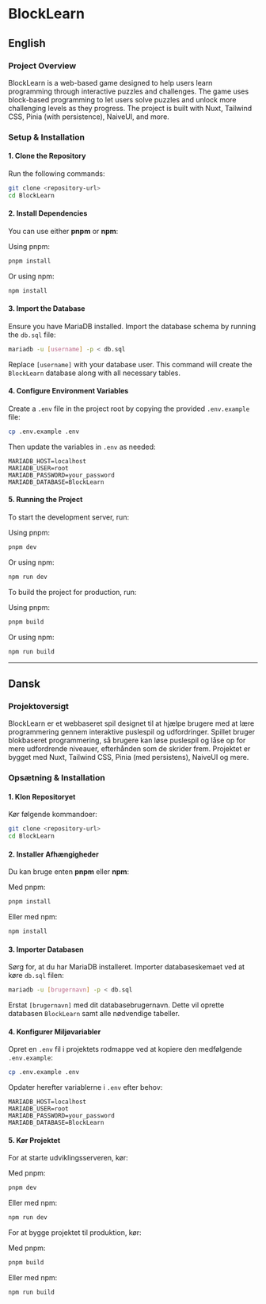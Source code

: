 # BlockLearn

## English

### Project Overview
BlockLearn is a web-based game designed to help users learn programming through interactive puzzles and challenges. The game uses block-based programming to let users solve puzzles and unlock more challenging levels as they progress. The project is built with Nuxt, Tailwind CSS, Pinia (with persistence), NaiveUI, and more.

### Setup & Installation

#### 1. Clone the Repository
Run the following commands:
```bash
git clone <repository-url>
cd BlockLearn
```

#### 2. Install Dependencies
You can use either **pnpm** or **npm**:

Using pnpm:
```bash
pnpm install
```

Or using npm:
```bash
npm install
```

#### 3. Import the Database
Ensure you have MariaDB installed. Import the database schema by running the `db.sql` file:
```bash
mariadb -u [username] -p < db.sql
```
Replace `[username]` with your database user. This command will create the `BlockLearn` database along with all necessary tables.

#### 4. Configure Environment Variables
Create a `.env` file in the project root by copying the provided `.env.example` file:
```bash
cp .env.example .env
```
Then update the variables in `.env` as needed:
```
MARIADB_HOST=localhost
MARIADB_USER=root
MARIADB_PASSWORD=your_password
MARIADB_DATABASE=BlockLearn
```

#### 5. Running the Project
To start the development server, run:

Using pnpm:
```bash
pnpm dev
```

Or using npm:
```bash
npm run dev
```

To build the project for production, run:

Using pnpm:
```bash
pnpm build
```

Or using npm:
```bash
npm run build
```

---

## Dansk

### Projektoversigt
BlockLearn er et webbaseret spil designet til at hjælpe brugere med at lære programmering gennem interaktive puslespil og udfordringer. Spillet bruger blokbaseret programmering, så brugere kan løse puslespil og låse op for mere udfordrende niveauer, efterhånden som de skrider frem. Projektet er bygget med Nuxt, Tailwind CSS, Pinia (med persistens), NaiveUI og mere.

### Opsætning & Installation

#### 1. Klon Repositoryet
Kør følgende kommandoer:
```bash
git clone <repository-url>
cd BlockLearn
```

#### 2. Installer Afhængigheder
Du kan bruge enten **pnpm** eller **npm**:

Med pnpm:
```bash
pnpm install
```

Eller med npm:
```bash
npm install
```

#### 3. Importer Databasen
Sørg for, at du har MariaDB installeret. Importer databaseskemaet ved at køre `db.sql` filen:
```bash
mariadb -u [brugernavn] -p < db.sql
```
Erstat `[brugernavn]` med dit databasebrugernavn. Dette vil oprette databasen `BlockLearn` samt alle nødvendige tabeller.

#### 4. Konfigurer Miljøvariabler
Opret en `.env` fil i projektets rodmappe ved at kopiere den medfølgende `.env.example`:
```bash
cp .env.example .env
```
Opdater herefter variablerne i `.env` efter behov:
```
MARIADB_HOST=localhost
MARIADB_USER=root
MARIADB_PASSWORD=your_password
MARIADB_DATABASE=BlockLearn
```

#### 5. Kør Projektet
For at starte udviklingsserveren, kør:

Med pnpm:
```bash
pnpm dev
```

Eller med npm:
```bash
npm run dev
```

For at bygge projektet til produktion, kør:

Med pnpm:
```bash
pnpm build
```

Eller med npm:
```bash
npm run build
```
